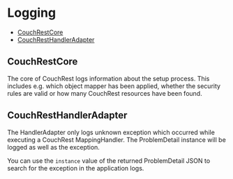 # Logging

<!-- MDTOC maxdepth:6 firsth1:0 numbering:0 flatten:0 bullets:1 updateOnSave:1 -->

- [CouchRestCore](#couchrestcore)   
- [CouchRestHandlerAdapter](#couchresthandleradapter)   

<!-- /MDTOC -->

## CouchRestCore

The core of CouchRest logs information about the setup process. This includes e.g. which object mapper
has been applied, whether the security rules are valid or how many CouchRest resources have been found.

## CouchRestHandlerAdapter

The HandlerAdapter only logs unknown exception which occurred while executing a CouchRest
MappingHandler. The ProblemDetail instance will be logged as well as the exception.

You can use the `instance` value of the returned ProblemDetail JSON to search for the exception
in the application logs.
